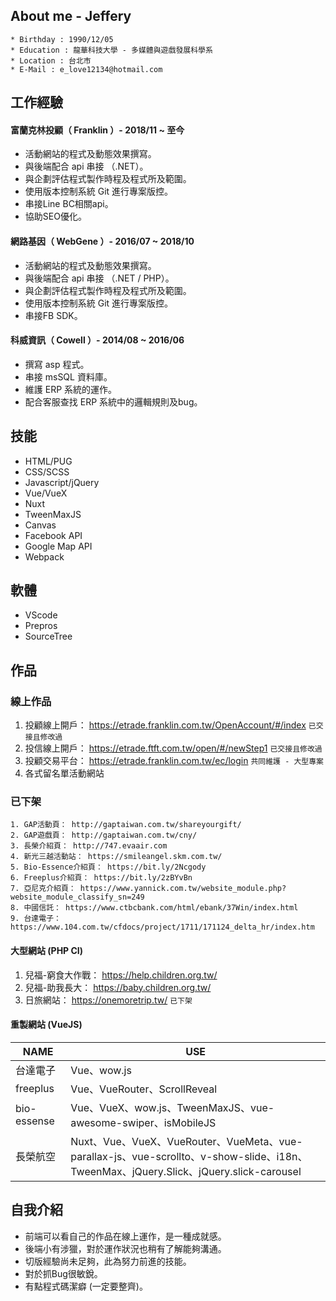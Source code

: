 ## About me - Jeffery

```
* Birthday : 1990/12/05
* Education : 龍華科技大學 - 多媒體與遊戲發展科學系
* Location : 台北市
* E-Mail : e_love12134@hotmail.com
```

## 工作經驗

#### 富蘭克林投顧（ Franklin ）- 2018/11 ~ 至今

* 活動網站的程式及動態效果撰寫。
* 與後端配合 api 串接 （.NET）。
* 與企劃評估程式製作時程及程式所及範圍。
* 使用版本控制系統 Git 進行專案版控。
* 串接Line BC相關api。
* 協助SEO優化。

#### 網路基因（ WebGene ）- 2016/07 ~ 2018/10

* 活動網站的程式及動態效果撰寫。
* 與後端配合 api 串接 （.NET / PHP）。
* 與企劃評估程式製作時程及程式所及範圍。
* 使用版本控制系統 Git 進行專案版控。
* 串接FB SDK。

#### 科威資訊（ Cowell ）- 2014/08 ~ 2016/06

* 撰寫 asp 程式。
* 串接 msSQL 資料庫。
* 維護 ERP 系統的運作。
* 配合客服查找 ERP 系統中的邏輯規則及bug。

## 技能

* HTML/PUG
* CSS/SCSS
* Javascript/jQuery
* Vue/VueX
* Nuxt
* TweenMaxJS
* Canvas
* Facebook API
* Google Map API
* Webpack

## 軟體

* VScode
* Prepros
* SourceTree


## 作品

### 線上作品

1. 投顧線上開戶： https://etrade.franklin.com.tw/OpenAccount/#/index `已交接且修改過`
2. 投信線上開戶： https://etrade.ftft.com.tw/open/#/newStep1 `已交接且修改過`
3. 投顧交易平台： https://etrade.franklin.com.tw/ec/login `共同維護 - 大型專案`
4. 各式留名單活動網站

### 已下架
```
1. GAP活動頁： http://gaptaiwan.com.tw/shareyourgift/
2. GAP遊戲頁： http://gaptaiwan.com.tw/cny/
3. 長榮介紹頁： http://747.evaair.com
4. 新光三越活動站： https://smileangel.skm.com.tw/
5. Bio-Essence介紹頁： https://bit.ly/2Ncgody
6. Freeplus介紹頁： https://bit.ly/2zBYvBn
7. 亞尼克介紹頁： https://www.yannick.com.tw/website_module.php?website_module_classify_sn=249
8. 中國信託： https://www.ctbcbank.com/html/ebank/37Win/index.html
9. 台達電子： https://www.104.com.tw/cfdocs/project/1711/171124_delta_hr/index.htm
```

#### 大型網站 (PHP CI)

1. 兒福-窮食大作戰： https://help.children.org.tw/
1. 兒福-助我長大： https://baby.children.org.tw/
1. 日旅網站： https://onemoretrip.tw/ `已下架`

#### 重製網站 (VueJS)

|NAME|USE|
|--|---|
| 台達電子 | Vue、wow.js |
| freeplus | Vue、VueRouter、ScrollReveal |
| bio-essense | Vue、VueX、wow.js、TweenMaxJS、vue-awesome-swiper、isMobileJS |
| 長榮航空 | Nuxt、Vue、VueX、VueRouter、VueMeta、vue-parallax-js、vue-scrollto、v-show-slide、i18n、TweenMax、jQuery.Slick、jQuery.slick-carousel |

## 自我介紹

* 前端可以看自己的作品在線上運作，是一種成就感。
* 後端小有涉獵，對於運作狀況也稍有了解能夠溝通。
* 切版經驗尚未足夠，此為努力前進的技能。
* 對於抓Bug很敏銳。
* 有點程式碼潔癖 (一定要整齊)。
